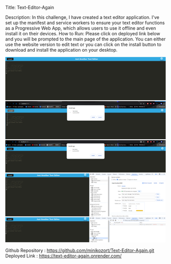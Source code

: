 Title: Text-Editor-Again


Description:
In this challenge, I have created a text editor application. I've set up the manifest and service workers to ensure your text editor functions as a Progressive Web App, which allows users to use it offline and even install it on their devices.
How to Run:
Please click on deployed link below and you will be prompted to the main page of the application. You can either use the website version to edit text or you can click on the install button to download and install the application on your desktop.


![alt text](./Develop/images/JATE-Main-Page.PNG)
![alt text](./Develop/images/JATE-Main-Page-Install-Button.PNG)
![alt text](./Develop/images/JATE-Main-Page-Address-Bar-Install-Button.PNG)
![alt text](./Develop/images/JATE-Service-Worker.PNG)
![alt text](./Develop/images/JATE-jate-indexedDB.PNG)





Github Repository : https://github.com/minikozort/Text-Editor-Again.git
Deployed Link : https://text-editor-again.onrender.com/